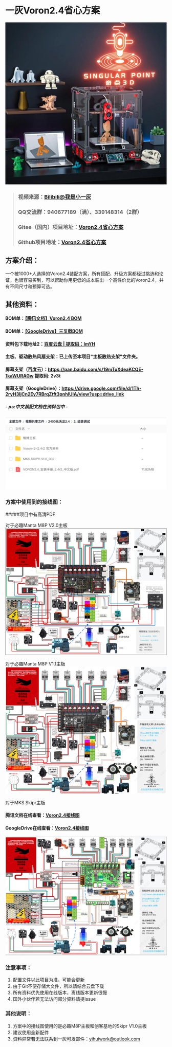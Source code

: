 # 一灰Voron2.4省心方案

![IMG_8547.JPG](IMG_8547.JPG)

>### **视频来源**：[Bilibili@我是小一灰](https://www.bilibili.com/video/BV1Cd4y1i7Pa "我是小一灰")
>### QQ交流群：940677189（满）、339148314（2群）
> ### **Gitee（国内）项目地址**：[Voron2.4省心方案](https://gitee.com/yifeilu/Voron2.4 "我是小一灰")
> ### **Github项目地址**：[Voron2.4省心方案](https://github.com/YihuiLu/Voron2.4 "我是小一灰")

## 方案介绍：
一个被1000+人选择的Voron2.4装配方案，所有搭配、升级方案都经过挑选和论证，也很容易买到，可以帮助你用更低的成本装出一个高性价比的Voron2.4，并有不同尺寸和预算可选。

## 其他资料：
#### **BOM单**：[【腾讯文档】Voron2.4 BOM](https://docs.qq.com/sheet/DYnVpeVNUTHFTaHdw "我是小一灰")
#### **BOM单**：[【GoogleDrive】三叉戟BOM](https://docs.google.com/spreadsheets/d/1P-CZUSm6V10GVYbEuxUOMceSAsGVq84E/edit?usp=drive_link&ouid=100174795811879382850&rtpof=true&sd=true "我是小一灰")


#### **资料包下载地址2**：[百度云盘 | 提取码：ImYH](https://pan.baidu.com/s/1MlJEao7r2y7Jb6WBcggHnQ?pwd=ImYH "我是小一灰")

#### 主板、驱动散热风扇支架：已上传至本项目"主板散热支架"文件夹。

#### 屏幕支架（百度云）：https://pan.baidu.com/s/19mTuXdeaKCQE-1kaWURAGw 提取码: 2v3t
#### 屏幕支架（GoogleDrive）：https://drive.google.com/file/d/1Th-2ryH3IjCn2Ey7RBrqZtft3pnhlUIA/view?usp=drive_link

##### - ps:中文装配文档在资料包中 -
![img_1.png](img_1.png)

### **方案中使用到的接线图：**
#####项目中有高清PDF

对于必趣Manta M8P V2.0主板
![img_4.png](img-5.jpg)

对于必趣Manta M8P V1.1主板
![img_4.png](img_4.png)

对于MKS Skipr主板
#### **腾讯文档在线查看**：[Voron2.4接线图](https://docs.qq.com/pdf/DYkVqTnBob2xzUEhR? "我是小一灰")
#### **GoogleDrive在线查看**：[Voron2.4接线图](https://drive.google.com/file/d/12_wtBbF1vBpWM0nNy4lV2uWEw3sMo3vR/view?usp=drive_link "我是小一灰")
![img_3.png](img_3.png)


### 注意事项：

1. 配置文件以此项目为准，可能会更新
2. 由于Git不便存储大文件，所以请结合云盘下载
3. 所有资料优先使用在线版本，离线版本更新很慢
4. 国外小伙伴若无法访问部分资料请提issue

### 其他说明：

1. 方案中的接线图使用的是必趣M8P主板和创客基地的Skipr V1.0主板
2. 建议使用全新配件
3. 资料异常若无法联系到一灰可发邮件：yihuiwork@outlook.com